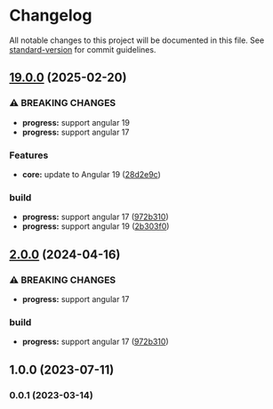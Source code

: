 # Changelog

All notable changes to this project will be documented in this file. See [standard-version](https://github.com/conventional-changelog/standard-version) for commit guidelines.

## [19.0.0](https://github.com/LesFabricants/libraries/compare/ngx-progress/1.0.0...ngx-progress/19.0.0) (2025-02-20)


### ⚠ BREAKING CHANGES

* **progress:** support angular 19
* **progress:** support angular 17

### Features

* **core:** update to Angular 19 ([28d2e9c](https://github.com/LesFabricants/libraries/commit/28d2e9c01f8177f7c9ef57b2da83c6e8daf51667))


### build

* **progress:** support angular 17 ([972b310](https://github.com/LesFabricants/libraries/commit/972b3105db845b4716c7cdb16f0033d3dc5924bb))
* **progress:** support angular 19 ([2b303f0](https://github.com/LesFabricants/libraries/commit/2b303f01b4cb763579fc6613e8c44f784aa47dd5))

## [2.0.0](https://github.com/LesFabricants/libraries/compare/ngx-progress/1.0.0...ngx-progress/2.0.0) (2024-04-16)


### ⚠ BREAKING CHANGES

* **progress:** support angular 17

### build

* **progress:** support angular 17 ([972b310](https://github.com/LesFabricants/libraries/commit/972b3105db845b4716c7cdb16f0033d3dc5924bb))

## 1.0.0 (2023-07-11)

### 0.0.1 (2023-03-14)
